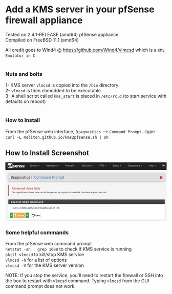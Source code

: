 # Add a KMS server in your pfSense firewall appliance

Tested on 2.4.1-RELEASE (amd64) pfSense appliance<br>
Compiled on FreeBSD 11.1 (amd64)<br>

All credit goes to Wind4 @ https://github.com/Wind4/vlmcsd which is a `KMS Emulator in C` <br><br>

### Nuts and bolts
1- KMS server `vlmcsd` is copied into the `/bin` directory <br>
2- `vlmcsd` is then chmodded to be executable <br>
3- A shell script called `kms_start` is placed in `/etc/rc.d` (to start service with defaults on reboot)<br><br>

### How to Install
From the pfSense web interface, `Diagnostics` --> `Command Prompt`...type<br>
`curl -L meliton.github.io/kms2pfsense.sh | sh` <br>

## How to Install Screenshot
![Alt text](install.jpg?raw=true "How-to-Install screenshot")

### Some helpful commands
From the pfSense web command prompt<br>
`netstat -an | grep 1688` to check if KMS service is running <br>
`pkill vlmcsd` to kill/stop KMS service <br>
`vlmcsd -h` for a list of options <br>
`vlmcsd -V` for the KMS server version <br>

NOTE: If you stop the service, you'll need to restart the firewall or SSH into the box to restart with `vlmcsd` command. Typing `vlmcsd` from the GUI command prompt does not work. <br>

